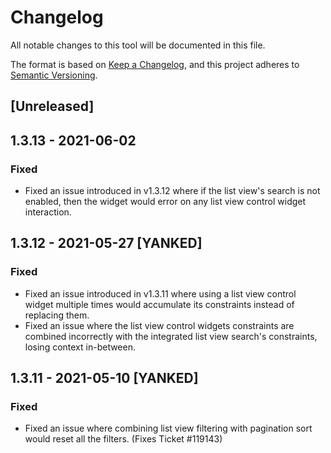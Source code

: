 # Changelog

All notable changes to this tool will be documented in this file.

The format is based on [Keep a Changelog](https://keepachangelog.com/en/1.0.0/), and this project adheres to [Semantic Versioning](https://semver.org/spec/v2.0.0.html).

## [Unreleased]

## 1.3.13 - 2021-06-02

### Fixed

-   Fixed an issue introduced in v1.3.12 where if the list view's search is not enabled, then the widget would error on any list view control widget interaction.  

## 1.3.12 - 2021-05-27 [YANKED]

### Fixed

-   Fixed an issue introduced in v1.3.11 where using a list view control widget multiple times would accumulate its constraints instead of replacing them.
-   Fixed an issue where the list view control widgets constraints are combined incorrectly with the integrated list view search's constraints, losing context in-between.

## 1.3.11 - 2021-05-10 [YANKED]

### Fixed

-   Fixed an issue where combining list view filtering with pagination sort would reset all the filters. (Fixes Ticket #119143)
